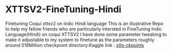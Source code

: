 # XTTSV2-FineTuning-Hindi
Finetuning Coqui xttsv2 on indic Hindi language
This is an illustrative Repo to help my fellow friends who are particularly intersted in FineTuning Indic Language(Hindi) on coqui XTTSV2
I have done some parameter tweaking to make it adjustable to my system to finetune as the parameters roughly around 518Million
checkpoint directory:Kaggle link :
[xtts-ckpoints](https://www.kaggle.com/models/sachinmohanty/xtts-ckpoints/pyTorch/v2/1)
